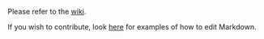 Please refer to the [wiki](https://github.com/avafowler/avasure/wiki).

If you wish to contribute, look [here](https://github.com/adam-p/markdown-here/wiki/Markdown-Cheatsheet) for examples of how to edit Markdown.
